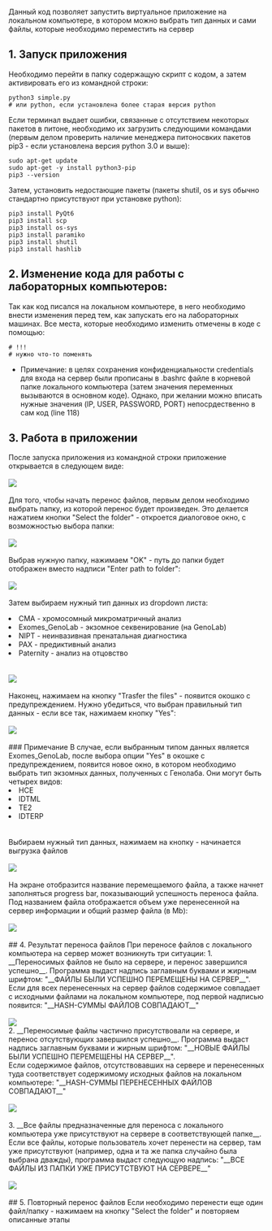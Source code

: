 Данный код позволяет запустить виртуальное приложение на локальном компьютере, в котором можно выбрать тип данных и сами файлы, которые необходимо переместить на сервер
## 1. Запуск приложения
Необходимо перейти в папку содержащую скрипт с кодом, а затем активировать его из командной строки:
```
python3 simple.py
# или python, если установлена более старая версия python
```
Если терминал выдает ошибки, связанные с отсутствием некоторых пакетов в питоне, необходимо их загрузить следующими командами (первым делом проверить наличие менеджера питоносвких пакетов pip3 - если установлена версия python 3.0 и выше):
```
sudo apt-get update
sudo apt-get -y install python3-pip
pip3 --version
```
Затем, установить недостающие пакеты (пакеты shutil, os и sys обычно стандартно присутствуют при установке python):
```
pip3 install PyQt6
pip3 install scp
pip3 install os-sys
pip3 install paramiko
pip3 install shutil
pip3 install hashlib
```
## 2. Изменение кода для работы с лабораторных компьютеров:
Так как код писался на локальном компьютере, в него необходимо внести изменения перед тем, как запускать его на лабораторных машинах. Все места, которые необходимо изменить отмечены в коде с помощью:
```
# !!!
# нужно что-то поменять
```
* Примечание: в целях сохранения конфиденциальности credentials для входа на сервер были прописаны в .bashrc файле в корневой папке локального компьютера (затем значения переменных вызываются в основном коде). Однако, при желании можно вписать нужные значения (IP, USER, PASSWORD, PORT) непосрдественно в сам код (line 118)
## 3. Работа в приложении
После запуска приложения из командной строки приложение открывается в следующем виде:<br><br>
<img src="https://github.com/andrewstapran1543/File_Transfer_Server/blob/main/initial.png"><br><br>
Для того, чтобы начать перенос файлов, первым делом необходимо выбрать папку, из которой перенос будет произведен. Это делается нажатием кнопки "Select the folder" - откроется диалоговое окно, с возможностью выбора папки:<br><br>
<img src="https://github.com/andrewstapran1543/File_Transfer_Server/blob/main/browser.png"><br><br>
Выбрав нужную папку, нажимаем "OK" - путь до папки будет отображен вместо надписи "Enter path to folder":<br><br>
<img src="https://github.com/andrewstapran1543/File_Transfer_Server/blob/main/file_path.png"><br><br>
Затем выбираем нужный тип данных из dropdown листа:
<li>CMA - хромосомный микроматричный анализ</li>
<li>Exomes_GenoLab - экзомное секвенирование (нa GenoLab)</li>
<li>NIPT - неинвазивная пренатальная диагностика</li>
<li>PAX - предиктивный анализ</li>
<li>Paternity - анализ на отцовство</li><br><br>
<img src="https://github.com/andrewstapran1543/File_Transfer_Server/blob/main/dropdown.png"><br><br>
Наконец, нажимаем на кнопку "Trasfer the files" - появится окошко с предупреждением. Нужно убедиться, что выбран правильный тип данных - если все так, нажимаем кнопку "Yes":<br><br>
<img src="https://github.com/andrewstapran1543/File_Transfer_Server/blob/main/warning.png"><br><br>
### Примечание
В случае, если выбранным типом данных является Exomes_GenoLab, после выбора опции "Yes" в окошке с предупреждением, появится новое окно, в котором необходимо выбрать тип экзомных данных, полученных с Генолаба. Они могут быть четырех видов:
<li>HCE</li>
<li>IDTML</li>
<li>TE2</li>
<li>IDTERP</li><br><br>
Выбираем нужный тип данных, нажимаем на кнопку - начинается выгрузка файлов<br><br>
<img src="https://github.com/andrewstapran1543/File_Transfer_Server/blob/main/exomes.png"><br><br>
На экране отобразится название перемещаемого файла, а также начнет заполняться progress bar, показывающий успешность переноса файла.<br>Под названием файла отображается объем уже перенесенной на сервер информации и общий размер файла (в Mb):<br><br>
<img src="https://github.com/andrewstapran1543/File_Transfer_Server/blob/main/transfer.png"><br><br>
## 4. Результат переноса файлов
При переносе файлов с локального компьютера на сервер может возникнуть три ситуации:
1. __Переносимых файлов не было на сервере, и перенос завершился успешно__. Программа выдаст надпись заглавным буквами и жирным шрифтом: "__ФАЙЛЫ БЫЛИ УСПЕШНО ПЕРЕМЕЩЕНЫ НА СЕРВЕР__".<br>Если для всех перенесенных на сервер файлов содержимое совпадает с исходными файлами на локальном компьютере, под первой надписью появится: "__HASH-СУММЫ ФАЙЛОВ СОВПАДАЮТ__"<br><br>
<img src="https://github.com/andrewstapran1543/File_Transfer_Server/blob/main/checkings.png"><br>
2. __Переносимые файлы частично присутствовали на сервере, и перенос отсутствующих завершился успешно__. Программа выдаст надпись заглавным буквами и жирным шрифтом: "__НОВЫЕ ФАЙЛЫ БЫЛИ УСПЕШНО ПЕРЕМЕЩЕНЫ НА СЕРВЕР__".<br>Если содержимое файлов, отсутствовавших на сервере и перенесенных туда соответствует содержимому исходных файлов на локальном компьютере: "__HASH-СУММЫ ПЕРЕНЕСЕННЫХ ФАЙЛОВ СОВПАДАЮТ__"<br><br>
<img src="https://github.com/andrewstapran1543/File_Transfer_Server/blob/main/some_files.png"><br><br>
3. __Все файлы предназначенные для переноса с локального компьютера уже присутствуют на сервере в соответствующей папке__. Если все файлы, которые пользователь хочет перенести на сервер, там уже присутствуют (например, одна и та же папка случайно была выбрана дважды), программа выдаст следующую надпись: "__ВСЕ ФАЙЛЫ ИЗ ПАПКИ УЖЕ ПРИСУТСТВУЮТ НА СЕРВЕРЕ__"<br><br>
<img src="https://github.com/andrewstapran1543/File_Transfer_Server/blob/main/all_present.png"><br><br>
## 5. Повторный перенос файлов
Если необходимо перенести еще один файл/папку - нажимаем на кнопку "Select the folder" и повторяем описанные этапы
